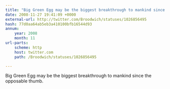 ```yaml
---
title: "Big Green Egg may be the biggest breakthrough to mankind since the opposable thumb."
date: 2008-11-27 19:41:09 +0000
external-url: http://twitter.com/Broodwich/statuses/1026856495
hash: 77d0aa64ab5eb3a410100bfb16544d93
annum:
    year: 2008
    month: 11
url-parts:
    scheme: http
    host: twitter.com
    path: /Broodwich/statuses/1026856495

---
```


Big Green Egg may be the biggest breakthrough to mankind since the opposable thumb.
